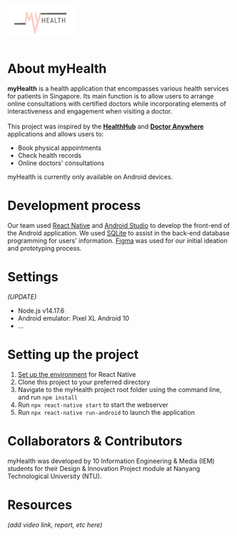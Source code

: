 <img src="https://github.com/naboleh/myHealth/blob/2351bf7daea8826d228badb692fffeac78a087df/app/icon/logopink.png" width=30% height="30%" align="left"> <br /><br /><br /><br /><br />

# About myHealth
**myHealth** is a health application that encompasses various health services for patients in Singapore. Its main function is to allow users to arrange online consultations with certified doctors while incorporating elements of interactiveness and engagement when visiting a doctor. <br /><br />
This project was inspired by the **[HealthHub](https://www.healthhub.sg/)** and **[Doctor Anywhere](https://doctoranywhere.com/)** applications and allows users to:
- Book physical appointments
- Check health records
- Online doctors' consultations

myHealth is currently only available on Android devices.

# Development process

Our team used [React Native](https://reactnative.dev/) and [Android Studio](https://developer.android.com/studio) to develop the front-end of the Android application. We used [SQLite](https://www.sqlite.org/index.html) to assist in the back-end database programming for users' information. [Figma](https://www.figma.com/login) was used for our initial ideation and prototyping process.

# Settings
*(UPDATE)*
- Node.js v14.17.6
- Android emulator: Pixel XL Android 10
- ...

# Setting up the project
1. [Set up the environment](https://reactnative.dev/docs/environment-setup) for React Native
2. Clone this project to your preferred directory
3. Navigate to the myHealth project root folder using the command line, and run ``npm install``
4. Run ``npx react-native start`` to start the webserver
5. Run ``npx react-native run-android`` to launch the application


# Collaborators & Contributors
myHealth was developed by 10 Information Engineering & Media (IEM) students for their Design & Innovation Project module at Nanyang Technological University (NTU).

# Resources 
*(add video link, report, etc here)*
